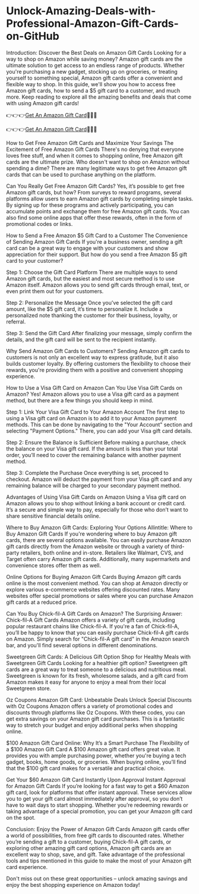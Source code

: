 # Unlock-Amazing-Deals-with-Professional-Amazon-Gift-Cards-on-GitHub
Introduction: Discover the Best Deals on Amazon Gift Cards
Looking for a way to shop on Amazon while saving money? Amazon gift cards are the ultimate solution to get access to an endless range of products. Whether you're purchasing a new gadget, stocking up on groceries, or treating yourself to something special, Amazon gift cards offer a convenient and flexible way to shop. In this guide, we'll show you how to access free Amazon gift cards, how to send a $5 gift card to a customer, and much more. Keep reading to explore all the amazing benefits and deals that come with using Amazon gift cards!

👉👉👉[Get An Amazon Gift Card](https://free.aazones.com/Amz_Gift_Card.html)🎁🎁🎁

👉👉👉[Get An Amazon Gift Card](https://free.aazones.com/Amz_Gift_Card.html)🎁🎁🎁

How to Get Free Amazon Gift Cards and Maximize Your Savings
The Excitement of Free Amazon Gift Cards
There's no denying that everyone loves free stuff, and when it comes to shopping online, free Amazon gift cards are the ultimate prize. Who doesn't want to shop on Amazon without spending a dime? There are many legitimate ways to get free Amazon gift cards that can be used to purchase anything on the platform.

Can You Really Get Free Amazon Gift Cards?
Yes, it’s possible to get free Amazon gift cards, but how? From surveys to reward programs, several platforms allow users to earn Amazon gift cards by completing simple tasks. By signing up for these programs and actively participating, you can accumulate points and exchange them for free Amazon gift cards. You can also find some online apps that offer these rewards, often in the form of promotional codes or links.

How to Send a Free Amazon $5 Gift Card to a Customer
The Convenience of Sending Amazon Gift Cards
If you're a business owner, sending a gift card can be a great way to engage with your customers and show appreciation for their support. But how do you send a free Amazon $5 gift card to your customer?

Step 1: Choose the Gift Card Platform
There are multiple ways to send Amazon gift cards, but the easiest and most secure method is to use Amazon itself. Amazon allows you to send gift cards through email, text, or even print them out for your customers.

Step 2: Personalize the Message
Once you’ve selected the gift card amount, like the $5 gift card, it’s time to personalize it. Include a personalized note thanking the customer for their business, loyalty, or referral.

Step 3: Send the Gift Card
After finalizing your message, simply confirm the details, and the gift card will be sent to the recipient instantly.

Why Send Amazon Gift Cards to Customers?
Sending Amazon gift cards to customers is not only an excellent way to express gratitude, but it also builds customer loyalty. By offering customers the flexibility to choose their rewards, you're providing them with a positive and convenient shopping experience.

How to Use a Visa Gift Card on Amazon
Can You Use Visa Gift Cards on Amazon?
Yes! Amazon allows you to use a Visa gift card as a payment method, but there are a few things you should keep in mind.

Step 1: Link Your Visa Gift Card to Your Amazon Account
The first step to using a Visa gift card on Amazon is to add it to your Amazon payment methods. This can be done by navigating to the "Your Account" section and selecting "Payment Options." There, you can add your Visa gift card details.

Step 2: Ensure the Balance is Sufficient
Before making a purchase, check the balance on your Visa gift card. If the amount is less than your total order, you’ll need to cover the remaining balance with another payment method.

Step 3: Complete the Purchase
Once everything is set, proceed to checkout. Amazon will deduct the payment from your Visa gift card and any remaining balance will be charged to your secondary payment method.

Advantages of Using Visa Gift Cards on Amazon
Using a Visa gift card on Amazon allows you to shop without linking a bank account or credit card. It’s a secure and simple way to pay, especially for those who don’t want to share sensitive financial details online.

Where to Buy Amazon Gift Cards: Exploring Your Options
Allintitle: Where to Buy Amazon Gift Cards
If you're wondering where to buy Amazon gift cards, there are several options available. You can easily purchase Amazon gift cards directly from the Amazon website or through a variety of third-party retailers, both online and in-store. Retailers like Walmart, CVS, and Target often carry Amazon gift cards. Additionally, many supermarkets and convenience stores offer them as well.

Online Options for Buying Amazon Gift Cards
Buying Amazon gift cards online is the most convenient method. You can shop at Amazon directly or explore various e-commerce websites offering discounted rates. Many websites offer special promotions or sales where you can purchase Amazon gift cards at a reduced price.

Can You Buy Chick-fil-A Gift Cards on Amazon?
The Surprising Answer: Chick-fil-A Gift Cards
Amazon offers a variety of gift cards, including popular restaurant chains like Chick-fil-A. If you're a fan of Chick-fil-A, you’ll be happy to know that you can easily purchase Chick-fil-A gift cards on Amazon. Simply search for "Chick-fil-A gift card" in the Amazon search bar, and you'll find several options in different denominations.

Sweetgreen Gift Cards: A Delicious Gift Option
Shop for Healthy Meals with Sweetgreen Gift Cards
Looking for a healthier gift option? Sweetgreen gift cards are a great way to treat someone to a delicious and nutritious meal. Sweetgreen is known for its fresh, wholesome salads, and a gift card from Amazon makes it easy for anyone to enjoy a meal from their local Sweetgreen store.

Oz Coupons Amazon Gift Card: Unbeatable Deals
Unlock Special Discounts with Oz Coupons
Amazon offers a variety of promotional codes and discounts through platforms like Oz Coupons. With these codes, you can get extra savings on your Amazon gift card purchases. This is a fantastic way to stretch your budget and enjoy additional perks when shopping online.

$100 Amazon Gift Card Online: Why It’s a Smart Purchase
The Flexibility of a $100 Amazon Gift Card
A $100 Amazon gift card offers great value. It provides you with ample purchasing power, whether you're buying a tech gadget, books, home goods, or groceries. When buying online, you’ll find that the $100 gift card makes for a versatile and practical choice.

Get Your $60 Amazon Gift Card Instantly Upon Approval
Instant Approval for Amazon Gift Cards
If you’re looking for a fast way to get a $60 Amazon gift card, look for platforms that offer instant approval. These services allow you to get your gift card almost immediately after approval, so you don’t have to wait days to start shopping. Whether you’re redeeming rewards or taking advantage of a special promotion, you can get your Amazon gift card on the spot.

Conclusion: Enjoy the Power of Amazon Gift Cards
Amazon gift cards offer a world of possibilities, from free gift cards to discounted rates. Whether you’re sending a gift to a customer, buying Chick-fil-A gift cards, or exploring other amazing gift card options, Amazon gift cards are an excellent way to shop, save, and gift. Take advantage of the professional tools and tips mentioned in this guide to make the most of your Amazon gift card experience.

Don't miss out on these great opportunities – unlock amazing savings and enjoy the best shopping experience on Amazon today!
